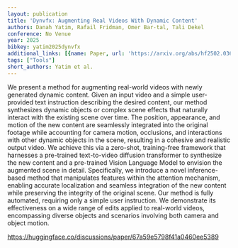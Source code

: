 ```yaml
---
layout: publication
title: 'Dynvfx: Augmenting Real Videos With Dynamic Content'
authors: Danah Yatim, Rafail Fridman, Omer Bar-tal, Tali Dekel
conference: No Venue
year: 2025
bibkey: yatim2025dynvfx
additional_links: [{name: Paper, url: 'https://arxiv.org/abs/hf2502.03621'}]
tags: ["Tools"]
short_authors: Yatim et al.
---
```

We present a method for augmenting real-world videos with newly generated dynamic content. Given an input video and a simple user-provided text instruction describing the desired content, our method synthesizes dynamic objects or complex scene effects that naturally interact with the existing scene over time. The position, appearance, and motion of the new content are seamlessly integrated into the original footage while accounting for camera motion, occlusions, and interactions with other dynamic objects in the scene, resulting in a cohesive and realistic output video. We achieve this via a zero-shot, training-free framework that harnesses a pre-trained text-to-video diffusion transformer to synthesize the new content and a pre-trained Vision Language Model to envision the augmented scene in detail. Specifically, we introduce a novel inference-based method that manipulates features within the attention mechanism, enabling accurate localization and seamless integration of the new content while preserving the integrity of the original scene. Our method is fully automated, requiring only a simple user instruction. We demonstrate its effectiveness on a wide range of edits applied to real-world videos, encompassing diverse objects and scenarios involving both camera and object motion.

https://huggingface.co/discussions/paper/67a59e5798f41a0460ee5389